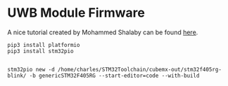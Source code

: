 # UWB Module Firmware
A nice tutorial created by Mohammed Shalaby can be found [here](./doc/stm32_tutorial.md).

    pip3 install platformio
    pip3 install stm32pio


    stm32pio new -d /home/charles/STM32Toolchain/cubemx-out/stm32f405rg-blink/ -b genericSTM32F405RG --start-editor=code --with-build
